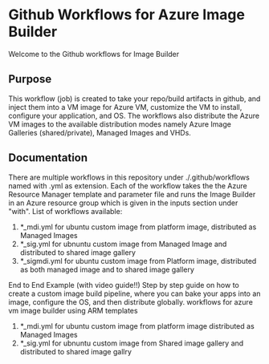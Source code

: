 # Github Workflows for Azure Image Builder

Welcome to the Github workflows for Image Builder 

## Purpose

This workflow (job) is created to take your repo/build artifacts in github, and inject them into a VM image for Azure VM, customize the VM to install, configure your application, and OS.  The workflows also distribute the Azure VM images to the available distribution modes namely Azure Image Galleries (shared/private), Managed Images and VHDs.

## Documentation
There are multiple workflows in this repository under ./.github/workflows named with .yml as extension.  Each of the workflow takes the  the Azure Resource Manager template and parameter file and runs the Image Builder in an Azure resource group which is given in the inputs section under "with".
List of workflows available:
  1. *_mdi.yml for ubuntu custom image from platform image, distributed as Managed Images 
  2. *_sig.yml for ubnuntu custom image from Managed Image and distributed to shared image gallery
  3. *_sigmdi.yml for ubuntu custom image from Platform image, distributed as both managed image and to shared image gallery


End to End Example (with video guide!!)
Step by step guide on how to create a custom image build pipeline, where you can bake your apps into an image, configure the OS, and then distribute globally.
workflows for azure vm image builder using ARM templates 

1. *_mdi.yml for ubuntu custom image from platform image distributed as Managed Images 
2. *_sig.yml for ubnuntu custom image from Shared image gallery and distributed to shared image gallry
